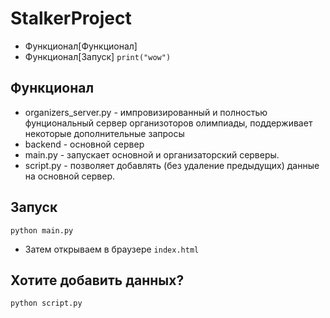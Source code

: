 ﻿# StalkerProject

- Функционал[Функционал]
- Функционал[Запуск]
`print("wow")`
## Функционал
- organizers_server.py - импровизированный и полностью фунциональный сервер организоторов олимпиады, поддерживает некоторые дополнительные запросы
- backend - основной сервер
- main.py - запускает основной и организаторский серверы.
- script.py - позволяет добавлять (без удаление предыдущих) данные на основной сервер. 

## Запуск
<code>python main.py</code>
- Затем открываем в браузере <code>index.html</code>

## Хотите добавить данных?
<code>python script.py</code>
